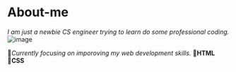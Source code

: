 # About-me
*I am just a newbie CS engineer trying to learn do some professional coding.*
![image](https://user-images.githubusercontent.com/63113499/115137348-4244f300-a043-11eb-8620-7fb52e5b238e.png)

🔵*Currently focusing on imporoving my web development skills.*
🔵**HTML**
🔵**CSS**

